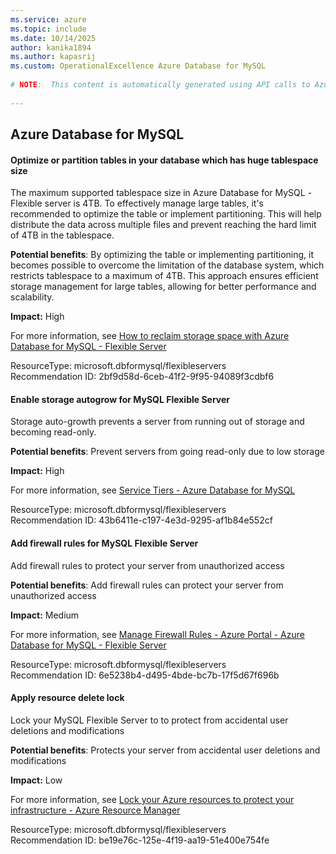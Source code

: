 ```yaml
---
ms.service: azure
ms.topic: include
ms.date: 10/14/2025
author: kanika1894
ms.author: kapasrij
ms.custom: OperationalExcellence Azure Database for MySQL
  
# NOTE:  This content is automatically generated using API calls to Azure. Any edits made on these files will be overwritten in the next run of the script. 
  
---
```

  
## Azure Database for MySQL  
  
<!--2bf9d58d-6ceb-41f2-9f95-94089f3cdbf6_begin-->

#### Optimize or partition tables in your database which has huge tablespace size  
  
The maximum supported tablespace size in Azure Database for MySQL -Flexible server is 4TB. To effectively manage large tables, it's recommended to optimize the table or implement partitioning. This will help distribute the data across multiple files and prevent reaching the hard limit of 4TB in the tablespace.  
  
**Potential benefits**: By optimizing the table or implementing partitioning, it becomes possible to overcome the limitation of the database system, which restricts tablespace to a maximum of 4TB. This approach ensures efficient storage management for large tables, allowing for better performance and scalability.  

**Impact:** High
  
For more information, see [How to reclaim storage space with Azure Database for MySQL - Flexible Server](https://techcommunity.microsoft.com/t5/azure-database-for-mysql-blog/how-to-reclaim-storage-space-with-azure-database-for-mysql/ba-p/3615876)  

ResourceType: microsoft.dbformysql/flexibleservers  
Recommendation ID: 2bf9d58d-6ceb-41f2-9f95-94089f3cdbf6  


<!--2bf9d58d-6ceb-41f2-9f95-94089f3cdbf6_end-->

<!--43b6411e-c197-4e3d-9295-af1b84e552cf_begin-->

#### Enable storage autogrow for MySQL Flexible Server  
  
Storage auto-growth prevents a server from running out of storage and becoming read-only.  
  
**Potential benefits**: Prevent servers from going read-only due to low storage  

**Impact:** High
  
For more information, see [Service Tiers - Azure Database for MySQL](/azure/mysql/flexible-server/concepts-service-tiers-storage#storage-autogrow)  

ResourceType: microsoft.dbformysql/flexibleservers  
Recommendation ID: 43b6411e-c197-4e3d-9295-af1b84e552cf  


<!--43b6411e-c197-4e3d-9295-af1b84e552cf_end-->



<!--6e5238b4-d495-4bde-bc7b-17f5d67f696b_begin-->

#### Add firewall rules for MySQL Flexible Server  
  
Add firewall rules to protect your server from unauthorized access  
  
**Potential benefits**: Add firewall rules can protect your server from unauthorized access  

**Impact:** Medium
  
For more information, see [Manage Firewall Rules - Azure Portal - Azure Database for MySQL - Flexible Server](/azure/mysql/flexible-server/how-to-manage-firewall-portal)  

ResourceType: microsoft.dbformysql/flexibleservers  
Recommendation ID: 6e5238b4-d495-4bde-bc7b-17f5d67f696b  


<!--6e5238b4-d495-4bde-bc7b-17f5d67f696b_end-->

<!--be19e76c-125e-4f19-aa19-51e400e754fe_begin-->

#### Apply resource delete lock  
  
Lock your MySQL Flexible Server to to protect from accidental user deletions and modifications  
  
**Potential benefits**: Protects your server from accidental user deletions and modifications  

**Impact:** Low
  
For more information, see [Lock your Azure resources to protect your infrastructure - Azure Resource Manager](/azure/azure-resource-manager/management/lock-resources)  

ResourceType: microsoft.dbformysql/flexibleservers  
Recommendation ID: be19e76c-125e-4f19-aa19-51e400e754fe  


<!--be19e76c-125e-4f19-aa19-51e400e754fe_end-->

<!--articleBody-->
